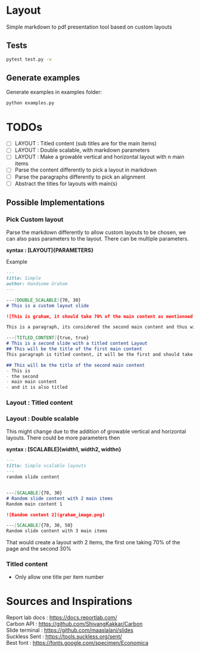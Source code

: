 # Layout
Simple markdown to pdf presentation tool based on custom layouts

## Tests
```bash
pytest test.py -v
```

## Generate examples
Generate examples in examples folder:
```bash
python examples.py
```


# TODOs
- [ ] LAYOUT : Titled content (sub titles are for the main items)
- [ ] LAYOUT : Double scalable, with markdown parameters
- [ ] LAYOUT : Make a growable vertical and horizontal layout with n main items
- [ ] Parse the content differently to pick a layout in markdown
- [ ] Parse the paragraphs differently to pick an alignment
- [ ] Abstract the titles for layouts with main(s)

## Possible Implementations

### Pick Custom layout 
Parse the markdown differently to allow custom layouts to be chosen, we can also pass parameters to the layout. There can be multiple parameters.


**syntax : [LAYOUT]{PARAMETERS}**


Example
```markdown
---
title: Simple
author: Handsome Graham
---

---[DOUBLE_SCALABLE]{70, 30}
# This is a custom layout slide

![This is graham, it should take 70% of the main content as mentionned in the layout parameter](graham_image.png)

This is a paragraph, its considered the second main content and thus will only be allowed to take 30% of the main content

---[TITLED_CONTENT]{true, true}
# This is a second slide with a titled content Layout
## This will be the title of the first main content
This paragraph is titled content, it will be the first and should take 50 % of the main content. We can notice parameters are passed to the layout to tell us if the title is showed or not.

## This will be the title of the second main content
- This is
- the second 
- main main content
- and it is also titled
```


### Layout : Titled content
<!--```markdown-->


### Layout : Double scalable
This might change due to the addition of growable vertical and horizontal layouts. There could be more parameters then


**syntax : [SCALABLE]{width1, width2, widthn}**

```markdown
---
title: Simple scalable layouts
---
random slide content


---[SCALABLE]{70, 30} 
# Random slide content with 2 main items
Random main content 1

![Random content 2](graham_image.png)

---[SCALABLE]{70, 30, 50} 
Random slide content with 3 main items

```

That would create a layout with 2 items, 
the first one taking 70% of the page and the second 30%

### Titled content
- Only allow one title per item number



# Sources and Inspirations
Report lab docs : https://docs.reportlab.com/   
Carbon API : https://github.com/ShivangKakkar/Carbon   
Slide terminal : https://github.com/maaslalani/slides    
Suckless Sent : https://tools.suckless.org/sent/   
Best font : https://fonts.google.com/specimen/Economica   
